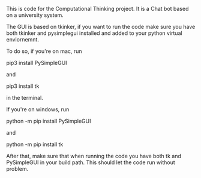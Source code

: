 This is code for the Computational Thinking project.
It is a Chat bot based on a university system.

The GUI is based on tkinker, if you want to run the code make sure you have both tkinker and pysimplegui installed and added to your python virtual enviornemnt.

To do so, if you're on mac, run

pip3 install PySimpleGUI

and

pip3 install tk

in the terminal.

If you're on windows, run

python -m pip install PySimpleGUI

and

python -m pip install tk



After that, make sure that when running the code you have both tk and PySimpleGUI in your build path.
This should let the code run without problem.
